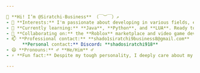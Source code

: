 ```yaml
---

👋 **Hi! I’m @Siratchi-Business** （￣︶￣）↗  
- 👀 **Interests:** I'm passionate about developing in various fields, especially music and video games. 🎮🎶  
- 🌱 **Currently learning:** **Java**, **Python**, and **LUA**. Ready to take on new challenges! 🚀  
- 💞️ **Collaborating on:** the **Roblox** marketplace and video game development. Always open to new ideas. 🎮🛠️  
- 📫 **Professional contact:** **shado1siratchi9business8@gmail.com**  
      **Personal contact:** Discord: **shadosiratchi918**  
- 😄 **Pronouns:** ♂ **He/Him** ♂  
- ⚡ **Fun fact:** Despite my tough personality, I deeply care about my loved ones and always strive to improve in what I do. ^.^  

---
```

